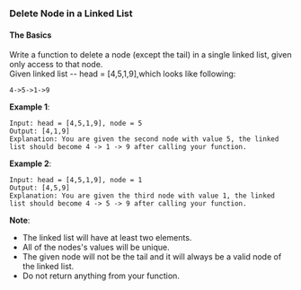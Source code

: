 ### Delete Node in a Linked List
#### The Basics

Write a function to delete a node (except the tail) in a single linked list, given only access to that node.  
Given linked list -- head = [4,5,1,9],which looks like following:  

	4->5->1->9
	
**Example 1**:  

	Input: head = [4,5,1,9], node = 5
	Output: [4,1,9]
	Explanation: You are given the second node with value 5, the linked  
	list should become 4 -> 1 -> 9 after calling your function.
	
**Example 2**: 

	Input: head = [4,5,1,9], node = 1
	Output: [4,5,9]
	Explanation: You are given the third node with value 1, the linked  
	list should become 4 -> 5 -> 9 after calling your function.

**Note**:

* The linked list will have at least two elements.  
* All of the nodes's values will be unique.
* The given node will not be the tail and it will always be a valid node of the linked list.
* Do not return anything from your function.
	
